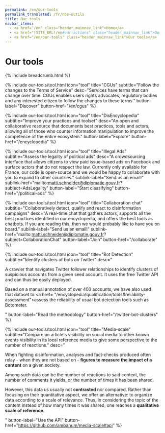 ```yaml
---
permalink: /en/our-tools
permalink_translated: /fr/nos-outils
title: Our tools
navbar_items:
  - <a href="/en" class="header_mainnav_link">Home</a>
  - <a href="!SITE_URL!/en#our-actions" class="header_mainnav_link">Our actions</a>
  - <a href="/en/our-tools" class="header_mainnav_link">Our tools</a>
---
```


# Our tools

{% include breadcrumb.html %}

{% include our-tools/tool.html
icon="tool"
title="CGUs"
subtitle="Follow the changes to the Terms of Service"
desc="Services have terms that can change over time. CGUs enables users rights advocates, regulatory bodies and any interested citizen to follow the changes to these terms."
button-label="Discover"
button-href="/en/cgus" %}

{% include our-tools/tool.html
icon="tool"
title="DisEncyclopedia"
subtitle="Improve your practices and toolset"
desc="An open and collaborative resource that documents best practices, tools and actors, allowing all of those who counter information manipulation to improve the competence of the entire ecosystem."
button-label="Explore"
button-href="/encyclopedia" %}

{% include our-tools/tool.html
icon="tool"
title="Illegal Ads"
subtitle="Assess the legality of political ads"
desc="A crowdsourcing interface that allows citizens to view paid issue-based ads on Facebook and surface actors that do not respect the law. Currently only available for France, our code is open-source and we would be happy to collaborate with you to expand to other countries."
sublink-label="Send us an email!"
sublink-href="mailto:matti.schneider@diplomatie.gouv.fr?subject=AdsLegality"
button-label="Start classifying"
button-href="/political-ads" %}

{% include our-tools/tool.html
icon="tool"
title="Collaboration chat"
subtitle="Collaboratively detect, qualify and react to disinformation campaigns"
desc="A real-time chat that gathers actors, supports all the best practices identified in our encyclopedia, and offers the best tools as chatbots. If you are reading this, then we would probably like to have you on board."
sublink-label="Send us an email!"
sublink-href="mailto:matti.schneider@diplomatie.gouv.fr?subject=CollaborationChat"
button-label="Join"
button-href="/collaborate" %}

{% include our-tools/tool.html
icon="tool"
title="Bot Detection"
subtitle="Identify clusters of bots on Twitter"
desc="<p>A crawler that navigates Twitter follower relationships to identify clusters of suspicious accounts from a given seed account. It uses the free Twitter API and can thus be easily deployed.</p><p>Based on a manual annotation of over 400&nbsp;accounts, we have also used that dataset to <a href= \"/encyclopedia/qualification/tools#reliability-assessment\">assess the reliability</a> of usual bot detection tools such as Botometer.</p>"
button-label="Read the methodology"
button-href="/twitter-bot-clusters" %}

{% include our-tools/tool.html
icon="tool"
title="Media-scale"
subtitle="Compare an article's visibility on social media to other known events visibility in its local reference media to give some perspective to the number of reactions."
desc="<p>When fighting disinformation, analyses and fact-checks produced often relay - when they are not based on - <strong>figures to measure the impact of a content</strong> on a given society.</p><p>Among such data can be the number of reactions to said content, the number of comments it yields, or the number of times it has been shared.</p><p>However, this data us usually not <strong>contrasted</strong> nor compared. Rather than focusing on their quantitative aspect, we offer an alternative: to organize data according to a scale of relevance. Thus, in considering the topic of the content instead of how many times it was shared, one reaches a <strong>qualitative scale of reference</strong>.</p>"
button-label="Use the API"
button-href="https://github.com/ambanum/media-scale#api" %}